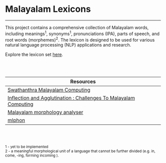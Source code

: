 # Malayalam Lexicons

---

This project contains a comprehensive collection of Malayalam words, including meanings<sup>1</sup>, synonyms<sup>1</sup>, pronunciations (IPA), parts of speech, and root words (morphemes)<sup>2</sup>. The lexicon is designed to be used for various natural language processing (NLP) applications and research.

Explore the lexicon set [here](https://malayalam-lexicons.streamlit.app).

<br>
<br>

| Resources                                                                                                                            |
| ------------------------------------------------------------------------------------------------------------------------------------ |
| [Swathanthra Malayalam Computing](https://smc.org.in/en/)                                                                            |
| [Inflection and Agglutination : Challenges To Malayalam Computing](https://thottingal.in/documents/MalayalamComputingChallenges.pdf) |
| [Malayalam morphology analyser](https://morph.smc.org.in)                                                                            |
| [mlphon](https://gitlab.com/smc/mlphon)                                                                                              |

<br>
<br>

<small> 1 - yet to be implemented </small>  
<small> 2 - a meaningful morphological unit of a language that cannot be further divided (e.g. in, come, -ing, forming incoming ). </small>

